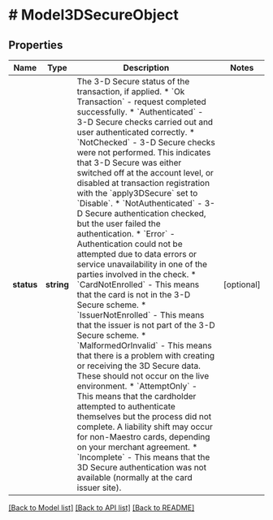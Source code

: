 # # Model3DSecureObject

## Properties

Name | Type | Description | Notes
------------ | ------------- | ------------- | -------------
**status** | **string** | The 3-D Secure status of the transaction, if applied.  * &#x60;Ok Transaction&#x60; - request completed successfully.   * &#x60;Authenticated&#x60; - 3-D Secure checks carried out and user authenticated correctly.  * &#x60;NotChecked&#x60; - 3-D Secure checks were not performed. This indicates that 3-D Secure was either switched off at the account level, or disabled at transaction registration with the &#x60;apply3DSecure&#x60; set to &#x60;Disable&#x60;.  * &#x60;NotAuthenticated&#x60; - 3-D Secure authentication checked, but the user failed the authentication.  * &#x60;Error&#x60; - Authentication could not be attempted due to data errors or service unavailability in one of the parties involved in the check.  * &#x60;CardNotEnrolled&#x60; - This means that the card is not in the 3-D Secure scheme.  * &#x60;IssuerNotEnrolled&#x60; - This means that the issuer is not part of the 3-D Secure scheme.  * &#x60;MalformedOrInvalid&#x60; - This means that there is a problem with creating or receiving the 3D Secure data. These should not occur on the live environment.  * &#x60;AttemptOnly&#x60; - This means that the cardholder attempted to authenticate themselves but the process did not complete. A liability shift may occur for non-Maestro cards, depending on your merchant agreement.  * &#x60;Incomplete&#x60; - This means that the 3D Secure authentication was not available (normally at the card issuer site). | [optional] 

[[Back to Model list]](../../README.md#documentation-for-models) [[Back to API list]](../../README.md#documentation-for-api-endpoints) [[Back to README]](../../README.md)


